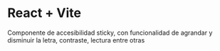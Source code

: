 # React + Vite
Componente de accesibilidad sticky, con funcionalidad de agrandar y disminuir la letra, contraste, lectura entre otras
